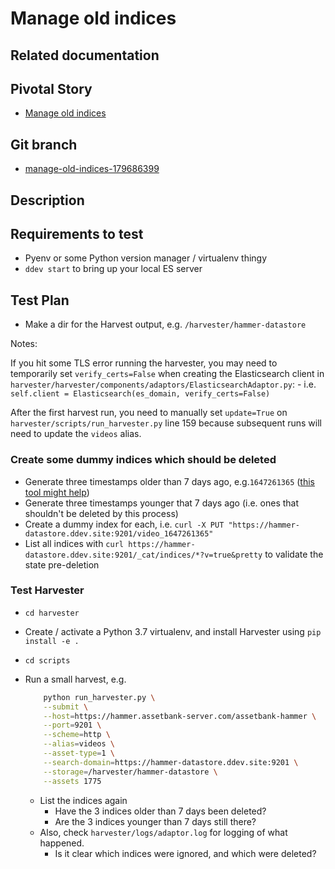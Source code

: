 <!-- Generate a new file using -->
<!-- sed -e "s/\Manage old indices/My story/" -e "s/\179686399/156128780/" -e "s/\manage-old-indices-179686399/`git_current_branch`/g" template.md | tee "`git_current_branch`.md" -->

# Manage old indices

## Related documentation

## Pivotal Story

-   [Manage old indices](https://www.pivotaltracker.com/story/show/179686399)

## Git branch

-   [manage-old-indices-179686399](https://github.com/HammerMuseum/hammer-datastore/tree/manage-old-indices-179686399)

## Description

## Requirements to test

-   Pyenv or some Python version manager / virtualenv thingy
-   `ddev start` to bring up your local ES server

## Test Plan

-   Make a dir for the Harvest output, e.g. `/harvester/hammer-datastore`

Notes:

If you hit some TLS error running the harvester, you may need to temporarily set `verify_certs=False` when creating the Elasticsearch client in `harvester/harvester/components/adaptors/ElasticsearchAdaptor.py`: - i.e. `self.client = Elasticsearch(es_domain, verify_certs=False)`

After the first harvest run, you need to manually set `update=True` on `harvester/scripts/run_harvester.py` line 159 because subsequent runs will need to update the `videos` alias.

### Create some dummy indices which should be deleted

-   Generate three timestamps older than 7 days ago, e.g.`1647261365` ([this tool might help](https://www.epochconverter.com/))
-   Generate three timestamps younger that 7 days ago (i.e. ones that shouldn't be deleted by this process)
-   Create a dummy index for each, i.e. `curl -X PUT "https://hammer-datastore.ddev.site:9201/video_1647261365"`
-   List all indices with `curl https://hammer-datastore.ddev.site:9201/_cat/indices/*?v=true&pretty` to validate the state pre-deletion

### Test Harvester

-   `cd harvester`
-   Create / activate a Python 3.7 virtualenv, and install Harvester using `pip install -e .`
-   `cd scripts`
-   Run a small harvest, e.g.

    ```bash
        python run_harvester.py \
        --submit \
        --host=https://hammer.assetbank-server.com/assetbank-hammer \
        --port=9201 \
        --scheme=http \
        --alias=videos \
        --asset-type=1 \
        --search-domain=https://hammer-datastore.ddev.site:9201 \
        --storage=/harvester/hammer-datastore \
        --assets 1775
    ```

    -   List the indices again
        -   Have the 3 indices older than 7 days been deleted?
        -   Are the 3 indices younger than 7 days still there?
    -   Also, check `harvester/logs/adaptor.log` for logging of what happened.
        -   Is it clear which indices were ignored, and which were deleted?
